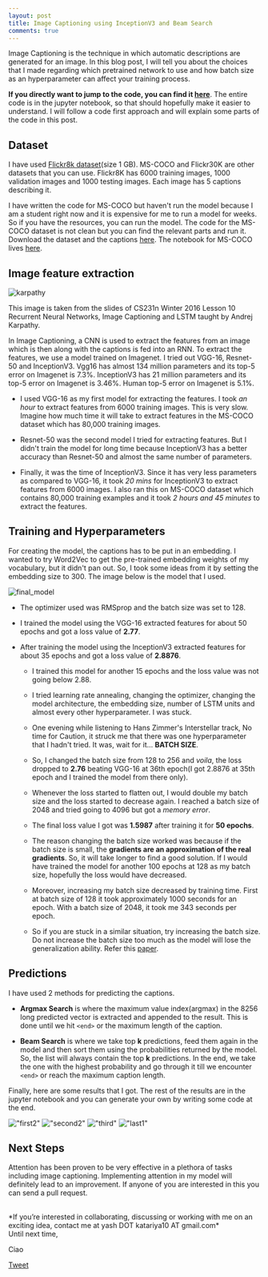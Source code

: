 ```yaml
---
layout: post
title: Image Captioning using InceptionV3 and Beam Search
comments: true
---
```


Image Captioning is the technique in which automatic descriptions are generated for an image. In this blog post, I will tell you about the choices that I made regarding which pretrained network to use and how batch size as an hyperparameter can affect your training process.  

**If you directly want to jump to the code, you can find it <a href="https://github.com/yashk2810/Image-Captioning">here</a>**.
The entire code is in the jupyter notebook, so that should hopefully make it easier to understand. I will follow a code first approach and will explain some parts of the code in this post.

## Dataset 

I have used <a href="https://illinois.edu/fb/sec/1713398">Flickr8k dataset</a>(size 1 GB). MS-COCO and Flickr30K are other datasets that you can use. Flickr8K has 6000 training images, 1000 validation images and 1000 testing images. Each image has 5 captions describing it.

I have written the code for MS-COCO but haven't run the model because I am a student right now and it is expensive for me to run a model for weeks. So if you have the resources, you can run the model. The code for the MS-COCO dataset is not clean but you can find the relevant parts and run it. Download the dataset and the captions <a href="http://mscoco.org/dataset/#download">here</a>. The notebook for MS-COCO lives <a href="https://www.dropbox.com/s/d0kjtcrz17ak3x1/MS-COCO%20InceptionV3.ipynb">here</a>.

## Image feature extraction

![karpathy](https://raw.githubusercontent.com/yashk2810/yashk2810.github.io/master/images/karpathy.jpg "karpathy")

This image is taken from the slides of CS231n Winter 2016 Lesson 10 Recurrent Neural Networks, Image Captioning and LSTM taught by Andrej Karpathy.

In Image Captioning, a CNN is used to extract the features from an image which is then along with the captions is fed into an RNN. To extract the features, we use a model trained on Imagenet. I tried out VGG-16, Resnet-50 and InceptionV3. Vgg16 has almost 134 million parameters and its top-5 error on Imagenet is 7.3%. InceptionV3 has 21 million parameters and its top-5 error on Imagenet is 3.46%. Human top-5 error on Imagenet is 5.1%. 

* I used VGG-16 as my first model for extracting the features. I took *an hour* to extract features from 6000 training images. This is very slow. Imagine how much time it will take to extract features in the MS-COCO dataset which has 80,000 training images.

* Resnet-50 was the second model I tried for extracting features. But I didn't train the model for long time because InceptionV3 has a better accuracy than Resnet-50 and almost the same number of parameters.

* Finally, it was the time of InceptionV3. Since it has very less parameters as compared to VGG-16, it took *20 mins* for InceptionV3 to extract features from 6000 images. I also ran this on MS-COCO dataset which contains 80,000 training examples and it took *2 hours and 45 minutes* to extract the features.

## Training and Hyperparameters

For creating the model, the captions has to be put in an embedding. I wanted to try Word2Vec to get the pre-trained embedding weights of my vocabulary, but it didn't pan out. So, I took some ideas from it by setting the embedding size to 300. The image below is the model that I used.

![final_model](https://raw.githubusercontent.com/yashk2810/yashk2810.github.io/master/images/final_model.jpg "final_model")

* The optimizer used was RMSprop and the batch size was set to 128.

* I trained the model using the VGG-16 extracted features for about 50 epochs and got a loss value of **2.77**.

* After training the model using the InceptionV3 extracted features for about 35 epochs and got a loss value of **2.8876**. 
  * I trained this model for another 15 epochs and the loss value was not going below 2.88.
  
  * I tried learning rate annealing, changing the optimizer, changing the model architecture, the embedding size, number of LSTM units and almost every other hyperparameter. I was stuck.
  
  * One evening while listening to Hans Zimmer's Interstellar track, No time for Caution, it struck me that there was one hyperparameter that I hadn't tried. It was, wait for it... **BATCH SIZE**.
  
  * So, I changed the batch size from 128 to 256 and *voila*, the loss dropped to **2.76** beating VGG-16 at 36th epoch(I got 2.8876 at 35th epoch and I trained the model from there only).
  
  * Whenever the loss started to flatten out, I would double my batch size and the loss started to decrease again. I reached a batch size of 2048 and tried going to 4096 but got a *memory error*.
  
  * The final loss value I got was **1.5987** after training it for **50 epochs**.
  
  * The reason changing the batch size worked was because if the batch size is small, the **gradients are an approximation of the real gradients**. So, it will take longer to find a good solution. If I would have trained the model for another 100 epochs at 128 as my batch size, hopefully the loss would have decreased. 
  
  * Moreover, increasing my batch size decreased by training time. First at batch size of 128 it took approximately 1000 seconds for an epoch. With a batch size of 2048, it took me 343 seconds per epoch.
  
  * So if you are stuck in a similar situation, try increasing the batch size. Do not increase the batch size too much as the model will lose the generalization ability. Refer this <a href="https://arxiv.org/pdf/1609.04836.pdf">paper</a>.

## Predictions

I have used 2 methods for predicting the captions.
* **Argmax Search** is where the maximum value index(argmax) in the 8256 long predicted vector is extracted and appended to the result. This is done until we hit `<end>` or the maximum length of the caption.

<script src="https://gist.github.com/yashk2810/5d7cdeca9d5bbf9d4e2b80d7a0d3d256.js"></script>

* **Beam Search** is where we take top **k** predictions, feed them again in the model and then sort them using the probabilities returned by the model. So, the list will always contain the top **k** predictions. In the end, we take the one with the highest probability and go through it till we encounter `<end>` or reach the maximum caption length. 

<script src="https://gist.github.com/yashk2810/f14671f6ad2453d6b7fe029095bfeb84.js"></script>

Finally, here are some results that I got. The rest of the results are in the jupyter notebook and you can generate your own by writing some code at the end.

!["first2"](https://raw.githubusercontent.com/yashk2810/Image-Captioning/master/images/first2.jpg "first2")
!["second2"](https://raw.githubusercontent.com/yashk2810/Image-Captioning/master/images/second2.jpg "second2")
!["third"](https://raw.githubusercontent.com/yashk2810/Image-Captioning/master/images/third.jpg "third")
!["last1"](https://raw.githubusercontent.com/yashk2810/Image-Captioning/master/images/last1.jpg "last1")


## Next Steps

Attention has been proven to be very effective in a plethora of tasks including image captioning. Implementing attention in my model will definitely lead to an improvement. If anyone of you are interested in this you can send a pull request. 

<br />
*If you’re interested in collaborating, discussing or working with me on an exciting idea, contact me at yash DOT katariya10 AT gmail.com*

<br />
Until next time,

Ciao

<a href="https://twitter.com/share" class="twitter-share-button" data-size="large" data-text="Check out this AWESOME article" data-lang="en" data-show-count="false">Tweet</a><script async src="//platform.twitter.com/widgets.js" charset="utf-8"></script>
